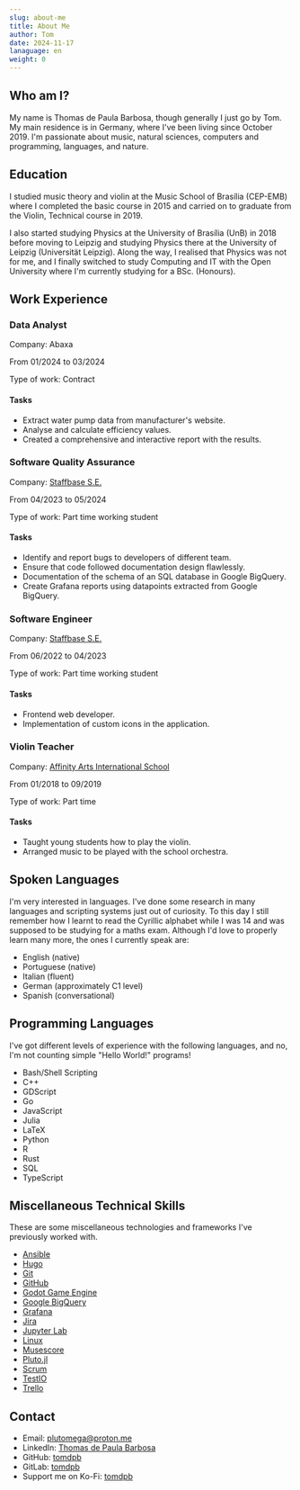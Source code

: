 ```yaml
---
slug: about-me
title: About Me
author: Tom
date: 2024-11-17
lanaguage: en
weight: 0
---
```


## Who am I?

My name is Thomas de Paula Barbosa, though generally I just go by Tom. My main residence is in Germany, where I've been living since October 2019.
I'm passionate about music, natural sciences, computers and programming, languages, and nature.

## Education

I studied music theory and violin at the Music School of Brasília (CEP-EMB) where I completed the basic course in 2015 and carried on to graduate from the Violin, Technical course in 2019.

I also started studying Physics at the University of Brasília (UnB) in 2018 before moving to Leipzig and studying Physics there at the University of Leipzig (Universität Leipzig). Along the way, I realised that Physics was not for me, and I finally switched to study Computing and IT with the Open University where I'm currently studying for a BSc. (Honours).

## Work Experience

### Data Analyst

Company: Abaxa

From 01/2024 to 03/2024

Type of work: Contract

#### Tasks

- Extract water pump data from manufacturer's website.
- Analyse and calculate efficiency values.
- Created a comprehensive and interactive report with the results.

### Software Quality Assurance

Company: [Staffbase S.E.](https://staffbase.com)

From 04/2023 to 05/2024

Type of work: Part time working student

#### Tasks

- Identify and report bugs to developers of different team.
- Ensure that code followed documentation design flawlessly.
- Documentation of the schema of an SQL database in Google BigQuery.
- Create Grafana reports using datapoints extracted from Google BigQuery.

### Software Engineer

Company: [Staffbase S.E.](https://staffbase.com)

From 06/2022 to 04/2023

Type of work: Part time working student

#### Tasks

- Frontend web developer.
- Implementation of custom icons in the application.

### Violin Teacher

Company: [Affinity Arts International School](https://www.affinityarts.com.br/)

From 01/2018 to 09/2019

Type of work: Part time

#### Tasks

- Taught young students how to play the violin.
- Arranged music to be played with the school orchestra.

## Spoken Languages

I'm very interested in languages. I've done some research in many languages and scripting systems just out of curiosity. To this day I still remember how I learnt to read the Cyrillic alphabet while I was 14 and was supposed to be studying for a maths exam. Although I'd love to properly learn many more, the ones I currently speak are:

- English (native)
- Portuguese (native)
- Italian (fluent)
- German (approximately C1 level)
- Spanish (conversational)

## Programming Languages

I've got different levels of experience with the following languages, and no, I'm not counting simple "Hello World!" programs!

- Bash/Shell Scripting
- C++
- GDScript
- Go
- JavaScript
- Julia
- LaTeX
- Python
- R
- Rust
- SQL
- TypeScript

## Miscellaneous Technical Skills

These are some miscellaneous technologies and frameworks I've previously worked with.

- [Ansible](https://www.ansible.com/)
- [Hugo](https://gohugo.io)
- [Git](https://git-scm.com/)
- [GitHub](https://github.com/)
- [Godot Game Engine](https://godotengine.org/)
- [Google BigQuery](https://cloud.google.com/bigquery)
- [Grafana](https://grafana.com)
- [Jira](https://www.atlassian.com/software/jira)
- [Jupyter Lab](https://jupyter.org/)
- [Linux](https://www.linux.org/)
- [Musescore](https://musescore.org/)
- [Pluto.jl](https://plutojl.org/)
- [Scrum](https://www.scrum.org/)
- [TestIO](https://test.io/)
- [Trello](https://trello.com/)

## Contact

- Email: <plutomega@proton.me>
- LinkedIn: [Thomas de Paula Barbosa](https://linkedin.com/in/thomas-de-paula-barbosa-17302b243)
- GitHub: [tomdpb](https://github.com/tomdpb)
- GitLab: [tomdpb](https://gitlab.com/tomdpb)
- Support me on Ko-Fi: [tomdpb](https://ko-fi.com/tomdpb)
